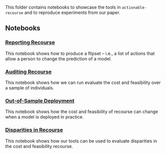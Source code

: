 This folder contains notebooks to showcase the tools in `actionable-recourse` and to reproduce experiments from our paper.

## Notebooks

### [Reporting Recourse](/ex_01_quickstart.ipynb) 

This notebook shows how to produce a flipset – i.e., a list of actions that allow a person to change the prediction of a model.  

### [Auditing Recourse](/ex_02_audit_model-effects-of-recourse-demo.ipynb)

This notebook shows how we can run evaluate the cost and feasibility over a sample of individuals.

### [Out-of-Sample Deployment](/ex_03_audit_out-of-sample-demo.ipynb)

This notebook shows how the cost and feasibility of recourse can change when a model is deployed in practice. 

### [Disparities in Recourse](/ex_04_audit_demo-disparities-in-recourse.ipynb)

This notebook shows how our tools can be used to evaluate disparities in the cost and feasibility recourse. 